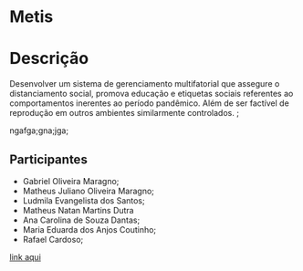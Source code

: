 # Metis

# Descrição

Desenvolver um sistema de gerenciamento multifatorial que assegure o distanciamento social, promova educação e etiquetas sociais referentes ao comportamentos inerentes ao período pandêmico. Além de ser factível de reprodução em outros ambientes similarmente controlados. ;

ngafga;gna;jga;

## Participantes

- Gabriel Oliveira Maragno;
- Matheus Juliano Oliveira Maragno;
- Ludmila Evangelista dos Santos;
- Matheus Natan Martins Dutra
- Ana Carolina de Souza Dantas;
- Maria Eduarda dos Anjos Coutinho;
- Rafael Cardoso;

[link aqui](https://awwapp.com/b/u4yzmqve2hkru/)


